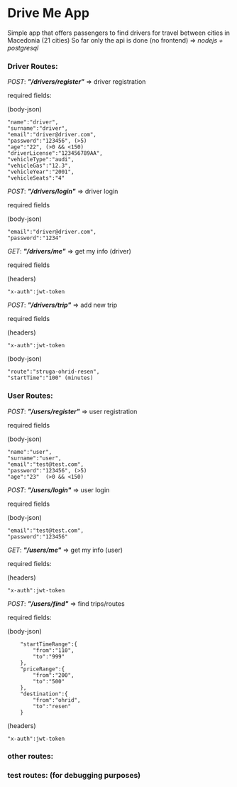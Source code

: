 # Drive Me App

Simple app that offers passengers to find drivers for travel between cities in Macedonia (21 cities)
So far only the api is done (no frontend) => _nodejs + postgresql_


### Driver Routes:
_POST_:  ___"/drivers/register"___ => driver registration

required fields:

(body-json) 

    "name":"driver",
    "surname":"driver",
    "email":"driver@driver.com",
    "password":"123456", (>5)
    "age":"22", (>0 && <150)
    "driverLicense":"123456789AA",
    "vehicleType":"audi",
    "vehicleGas":"12.3",
    "vehicleYear":"2001",
    "vehicleSeats":"4"
    
_POST_: ___"/drivers/login"___ => driver login

required fields

(body-json)  

    "email":"driver@driver.com",
    "password":"1234"

_GET_: ___"/drivers/me"___ => get my info (driver)

required fields

(headers)   

    "x-auth":jwt-token

_POST_: ___"/drivers/trip"___ => add new trip

required fields

(headers)   

    "x-auth":jwt-token
    
(body-json) 

    "route":"struga-ohrid-resen",
    "startTime":"100" (minutes)
    
### User Routes:
_POST_: ___"/users/register"___ => user registration

required fields

(body-json) 

    "name":"user",
    "surname":"user",
    "email":"test@test.com",
    "password":"123456", (>5)
    "age":"23"  (>0 && <150)

_POST_: ___"/users/login"___ => user login

required fields

(body-json) 

    "email":"test@test.com",
    "password":"123456"

_GET_: ___"/users/me"___ => get my info (user)

required fields:

(headers)

    "x-auth":jwt-token
    
_POST_: ___"/users/find"___ => find trips/routes

required fields:

(body-json)

    	"startTimeRange":{
    		"from":"110",
    		"to":"999"
    	},
    	"priceRange":{
    		"from":"200",
    		"to":"500"
    	},
    	"destination":{
    		"from":"ohrid",
    		"to":"resen"
    	}
    	
(headers)

    "x-auth":jwt-token
    

### other routes:

### test routes: (for debugging purposes)